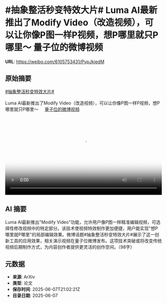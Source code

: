 # #抽象整活秒变特效大片# Luma AI最新推出了Modify Video（改造视频），可以让你像P图一样P视频，想P哪里就只P哪里～ 量子位的微博视频

**URL**: https://weibo.com/6105753431/PvpJkiedM

## 原始摘要

<a href="https://m.weibo.cn/search?containerid=231522type%3D1%26t%3D10%26q%3D%23%E6%8A%BD%E8%B1%A1%E6%95%B4%E6%B4%BB%E7%A7%92%E5%8F%98%E7%89%B9%E6%95%88%E5%A4%A7%E7%89%87%23&amp;extparam=%23%E6%8A%BD%E8%B1%A1%E6%95%B4%E6%B4%BB%E7%A7%92%E5%8F%98%E7%89%B9%E6%95%88%E5%A4%A7%E7%89%87%23" data-hide=""><span class="surl-text">#抽象整活秒变特效大片#</span></a> <br><br>Luma AI最新推出了Modify Video（改造视频），可以让你像P图一样P视频，想P哪里就只P哪里～ <a href="https://video.weibo.com/show?fid=1034:5174602528129141" data-hide=""><span class="url-icon"><img style="width: 1rem;height: 1rem" src="https://h5.sinaimg.cn/upload/2015/09/25/3/timeline_card_small_video_default.png" referrerpolicy="no-referrer"></span><span class="surl-text">量子位的微博视频</span></a> <br clear="both"><div style="clear: both"></div><video controls="controls" poster="https://tvax4.sinaimg.cn/orj480/006Fd7o3ly1i25s8h4h13j30u01hcgoa.jpg" style="width: 100%"><source src="https://f.video.weibocdn.com/o0/VtftAOWPlx08oPFR44sE01041200mz8V0E010.mp4?label=mp4_720p&amp;template=720x1280.24.0&amp;ori=0&amp;ps=1CwnkDw1GXwCQx&amp;Expires=1749333654&amp;ssig=LcD7DQSog0&amp;KID=unistore,video"><source src="https://f.video.weibocdn.com/o0/No2jR783lx08oPFQjMRa01041200d5qd0E010.mp4?label=mp4_hd&amp;template=540x960.24.0&amp;ori=0&amp;ps=1CwnkDw1GXwCQx&amp;Expires=1749333654&amp;ssig=20oVmvhxM1&amp;KID=unistore,video"><source src="https://f.video.weibocdn.com/o0/UgkQhEqplx08oPFQi2e4010412006DpO0E010.mp4?label=mp4_ld&amp;template=360x640.24.0&amp;ori=0&amp;ps=1CwnkDw1GXwCQx&amp;Expires=1749333654&amp;ssig=1FI%2BcjchYH&amp;KID=unistore,video"><p>视频无法显示，请前往<a href="https://video.weibo.com/show?fid=1034%3A5174602528129141" target="_blank" rel="noopener noreferrer">微博视频</a>观看。</p></video>

## AI 摘要

Luma AI最新推出"Modify Video"功能，允许用户像P图一样精准编辑视频，可选择性修改视频中的特定部分。该技术使视频特效制作更加便捷，用户能实现"想P哪里就P哪里"的局部编辑效果。微博话题#抽象整活秒变特效大片#展示了这一创新工具的应用效果，相关演示视频在量子位微博发布。这项技术突破或将改变传统视频后期制作方式，为内容创作者提供更灵活的创作空间。（98字）

## 元数据

- **来源**: ArXiv
- **类型**: 论文
- **保存时间**: 2025-06-07T21:02:21Z
- **目录日期**: 2025-06-07
